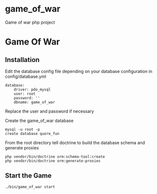 # game_of_war
Game of war php project



Game Of War
=========

Installation
------------

Edit the database config file depending on your database configuration in config/database.yml

    database:
        driver: pdo_mysql
        user: root
        password: ''
        dbname: game_of_war

Replace the user and password if necessary

Create the game_of_war database

    mysql -u root -p
    create database quore_fun

From the root directory tell doctrine to build the database schema and generate proxies

    php vendor/bin/doctrine orm:schema-tool:create
    php vendor/bin/doctrine orm:generate-proxies

Start the Game
--------------

    ./bin/game_of_war start
